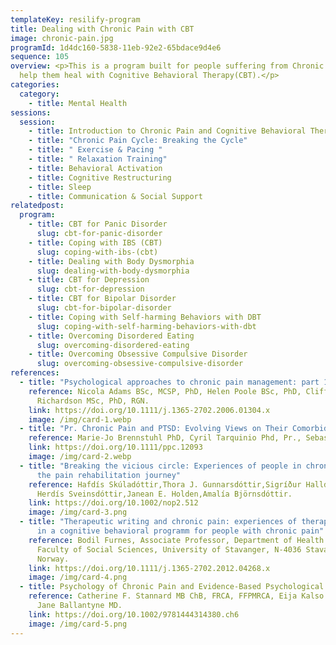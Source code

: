 ```yaml
---
templateKey: resilify-program
title: Dealing with Chronic Pain with CBT
image: chronic-pain.jpg
programId: 1d4dc160-5838-11eb-92e2-65bdace9d4e6
sequence: 105
overview: <p>This is a program built for people suffering from Chronic Pain to
  help them heal with Cognitive Behavioral Therapy(CBT).</p>
categories:
  category:
    - title: Mental Health
sessions:
  session:
    - title: Introduction to Chronic Pain and Cognitive Behavioral Therapy
    - title: "Chronic Pain Cycle: Breaking the Cycle"
    - title: " Exercise & Pacing "
    - title: " Relaxation Training"
    - title: Behavioral Activation
    - title: Cognitive Restructuring
    - title: Sleep
    - title: Communication & Social Support
relatedpost:
  program:
    - title: CBT for Panic Disorder
      slug: cbt-for-panic-disorder
    - title: Coping with IBS (CBT)
      slug: coping-with-ibs-(cbt)
    - title: Dealing with Body Dysmorphia
      slug: dealing-with-body-dysmorphia
    - title: CBT for Depression
      slug: cbt-for-depression
    - title: CBT for Bipolar Disorder
      slug: cbt-for-bipolar-disorder
    - title: Coping with Self-harming Behaviors with DBT
      slug: coping-with-self-harming-behaviors-with-dbt
    - title: Overcoming Disordered Eating
      slug: overcoming-disordered-eating
    - title: Overcoming Obsessive Compulsive Disorder
      slug: overcoming-obsessive-compulsive-disorder
references:
  - title: "Psychological approaches to chronic pain management: part 1"
    reference: Nicola Adams BSc, MCSP, PhD, Helen Poole BSc, PhD, Clifford
      Richardson MSc, PhD, RGN.
    link: https://doi.org/10.1111/j.1365-2702.2006.01304.x
    image: /img/card-1.webp
  - title: "Pr. Chronic Pain and PTSD: Evolving Views on Their Comorbidity"
    reference: Marie-Jo Brennstuhl PhD, Cyril Tarquinio Phd, Pr., Sebastien Montel PhD
    link: https://doi.org/10.1111/ppc.12093
    image: /img/card-2.webp
  - title: "Breaking the vicious circle: Experiences of people in chronic pain on
      the pain rehabilitation journey"
    reference: Hafdís Skúladóttir,Thora J. Gunnarsdóttir,Sigríður Halldórsdóttir,
      Herdís Sveinsdóttir,Janean E. Holden,Amalía Björnsdóttir.
    link: https://doi.org/10.1002/nop2.512
    image: /img/card-3.png
  - title: "Therapeutic writing and chronic pain: experiences of therapeutic writing
      in a cognitive behavioral programm for people with chronic pain"
    reference: Bodil Furnes, Associate Professor, Department of Health Studies,
      Faculty of Social Sciences, University of Stavanger, N-4036 Stavanger,
      Norway.
    link: https://doi.org/10.1111/j.1365-2702.2012.04268.x
    image: /img/card-4.png
  - title: Psychology of Chronic Pain and Evidence-Based Psychological Interventions
    reference: Catherine F. Stannard MB ChB, FRCA, FFPMRCA, Eija Kalso MD, DMedSci,
      Jane Ballantyne MD.
    link: https://doi.org/10.1002/9781444314380.ch6
    image: /img/card-5.png
---
```

